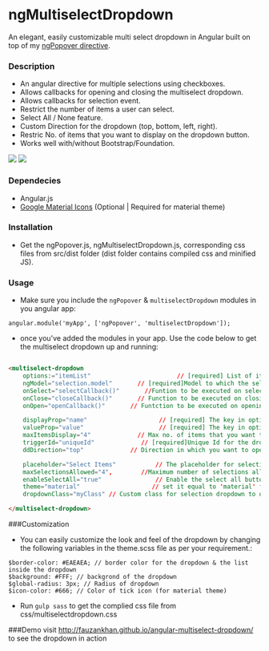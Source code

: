 # ngMultiselectDropdown
An elegant, easily customizable multi select dropdown in Angular built on top of my <a href="https://github.com/FauzanKhan/angular-popover" target="_blank">ngPopover directive</a>.

### Description
* An angular directive for multiple selections using checkboxes.
* Allows callbacks for opening and closing the multiselect dropdown.
* Allows callbacks for selection event.
* Restrict the number of items a user can select.
* Select All / None feature.
* Custom Direction for the dropdown (top, bottom, left, right).
* Restric No. of items that you want to display on the dropdown button.
* Works well with/without Bootstrap/Foundation.

![](http://s12.postimg.org/xkgsn4xzx/multiselectdropdown.png)
![](http://s10.postimg.org/tq50iqf3d/materialselect.png)

### Dependecies
* Angular.js
* <a href="http://google.github.io/material-design-icons/#icon-font-for-the-web" target="_blank">Google Material Icons</a> (Optional | Required for material theme)

### Installation
* Get the ngPopover.js, ngMultiselectDropdown.js, corresponding css files from src/dist folder (dist folder contains compiled css and minified JS).

### Usage
* Make sure you include the  ```ngPopover``` & ```multiselectDropdown``` modules in you angular app: 

```
angular.module('myApp', ['ngPopover', 'multiselectDropdown']);
```

* once you've added the modules in your app. Use the code below to get the multiselect dropdown up and running:

```html

<multiselect-dropdown 
	options:="itemList"                        // [required] List of items to be selected (Must be an array of objects)
	ngModel="selection.model"       // [required]Model to which the selected items are binded
	onSelect="selectCallback()"       //Funtion to be executed on selection of a value
	onClose="closeCallback()"       // Function to be executed on closing the selection dropdown
	onOpen="openCallback()"       // Funtction to be executed on opening the selection dropdown

	displayProp="name"                    // [required] The key in options with text that you want to be display next to checkboxes
	valueProp="value"                     // [required] The key in options that you want to be pushed to the model on selection
	maxItemsDisplay="4"             // Max no. of items that you want to display on the selection button (Default is 3)
	triggerId="uniqueId"             // [required]Unique Id for the dropdown
	ddDirection="top"             // Direction in which you want to open the dropdown relative to selection button (Can be 'left', 'right', 'top', 'bottom' | default is 'bottom')

	placeholder="Select Items"           // The placeholder for selections (Default is 'Select')
	maxSelectionsAllowed="4",        //Maximum number of selections allowed
	enableSelectAll="true"               // Enable the select all button
	theme="material"                    // set it equal to 'material' for material checkboxes (needs google material icons)
	dropdownClass="myClass" // Custom class for selection dropdown to override styles>

</multiselect-dropdown>

```

###Customization
* You can easily customize the look and feel of the dropdown by changing the following variables in the theme.scss file as per your requirement.:

```
$border-color: #EAEAEA; // border color for the dropdown & the list inside the dropdown
$background: #FFF; // backgrond of the dropdown
$global-radius: 3px; // Radius of dropdown
$icon-color: #666; // Color of tick icon (for material theme)
```
* Run ```gulp sass``` to get the complied css file from css/multiselectdropdown.css

###Demo
visit <a href="http://fauzankhan.github.io/angular-multiselect-dropdown/">http://fauzankhan.github.io/angular-multiselect-dropdown/</a> to see the dropdown in action

